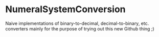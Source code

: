 # NumeralSystemConversion

Naive implementations of binary-to-decimal, decimal-to-binary, etc. converters mainly for the purpose of trying out this new Github thing ;)
